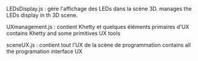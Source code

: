 LEDsDisplay.js :  gère l'affichage des LEDs dans la scène 3D. 
                  manages the LEDs display in th 3D scene.
                  
UXmanagement.js : contient Khetty et quelques éléments primaires d'UX
                  contains Khetty and some primitives UX tools

sceneUX.js      : contient tout l'UX de la scène de programmation
                  contains all the programation interface UX
